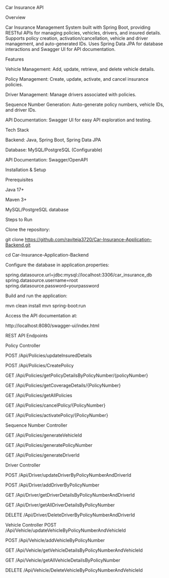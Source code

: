Car Insurance API

Overview

Car Insurance Management System built with Spring Boot, providing RESTful APIs for managing policies, vehicles, drivers, and insured details. Supports policy creation, activation/cancellation, vehicle and driver management, and auto-generated IDs. Uses Spring Data JPA for database interactions and Swagger UI for API documentation.

Features

Vehicle Management: Add, update, retrieve, and delete vehicle details.

Policy Management: Create, update, activate, and cancel insurance policies.

Driver Management: Manage drivers associated with policies.

Sequence Number Generation: Auto-generate policy numbers, vehicle IDs, and driver IDs.

API Documentation: Swagger UI for easy API exploration and testing.

Tech Stack

Backend: Java, Spring Boot, Spring Data JPA

Database: MySQL/PostgreSQL (Configurable)

API Documentation: Swagger/OpenAPI

Installation & Setup

Prerequisites

Java 17+

Maven 3+

MySQL/PostgreSQL database

Steps to Run

Clone the repository:

git clone https://github.com/raviteja3720/Car-Insurance-Application-Backend.git

cd Car-Insurance-Application-Backend

Configure the database in application.properties:

spring.datasource.url=jdbc:mysql://localhost:3306/car_insurance_db
spring.datasource.username=root
spring.datasource.password=yourpassword

Build and run the application:

mvn clean install
mvn spring-boot:run

Access the API documentation at:

http://localhost:8080/swagger-ui/index.html


REST API Endpoints

Policy Controller

  POST /Api/Policies/updateInsuredDetails
  
  POST /Api/Policies/CreatePolicy
  
  GET /Api/Policies/getPolicyDetailsByPolicyNumber/{policyNumber}
  
  GET /Api/Policies/getCoverageDetails/{PolicyNumber}
  
  GET /Api/Policies/getAllPolicies
  
  GET /Api/Policies/cancelPolicy/{PolicyNumber}
  
  GET /Api/Policies/activatePolicy/{PolicyNumber}

Sequence Number Controller

  GET /Api/Policies/generateVehicleId
  
  GET /Api/Policies/generatePolicyNumber
  
  GET /Api/Policies/generateDriverId

Driver Controller

  POST /Api/Driver/updateDriverByPolicyNumberAndDriverId
  
  POST /Api/Driver/addDriverByPolicyNumber
  
  GET /Api/Driver/getDriverDetailsByPolicyNumberAndDriverId
  
  GET /Api/Driver/getAllDriverDetailsByPolicyNumber
  
  DELETE /Api/Driver/DeleteDriverByPolicyNumberAndDriverId

Vehicle Controller
  POST /Api/Vehicle/updateVehicleByPolicyNumberAndVehicleId
  
  POST /Api/Vehicle/addVehicleByPolicyNumber
  
  GET /Api/Vehicle/getVehicleDetailsByPolicyNumberAndVehicleId
  
  GET /Api/Vehicle/getAllVehicleDetailsByPolicyNumber
  
  DELETE /Api/Vehicle/DeleteVehicleByPolicyNumberAndVehicleId
